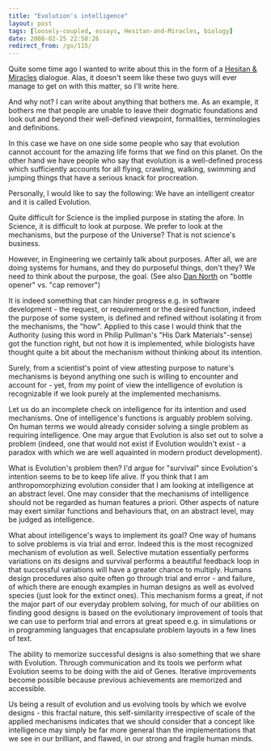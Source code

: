 ```yaml
---
title: "Evolution's intelligence"
layout: post
tags: [loosely-coupled, essays, Hesitan-and-Miracles, biology]
date: 2008-02-25 22:58:26
redirect_from: /go/115/
---
```


Quite some time ago I wanted to write about this in the form of a [Hesitan & Miracles](/?q=node/7) dialogue. Alas, it doesn't seem like these two guys will ever manage to get on with this matter, so I'll write here.

And why not? I can write about anything that bothers me. As an example, it bothers me that people are unable to leave their dogmatic foundations and look out and beyond their well-defined viewpoint, formalities, terminologies and definitions.

In this case we have on one side some people who say that evolution cannot account for the amazing life forms that we find on this planet. On the other hand we have people who say that evolution is a well-defined process which sufficiently accounts for all flying, crawling, walking, swimming and jumping things that have a serious knack for procreation.

Personally, I would like to say the following: We have an intelligent creator and it is called Evolution.

Quite difficult for Science is the implied purpose in stating the afore. In Science, it is difficult to look at purpose. We prefer to look at the mechanisms, but the purpose of the Universe? That is not science's business.

However, in Engineering we certainly talk about purposes. After all, we are doing systems for humans, and they do purposeful things, don't they? We need to think about the purpose, the goal. (See also [Dan North](http://dannorth.net/2008/02/goal-oriented-vocabulary) on "bottle opener" vs. "cap remover")

It is indeed something that can hinder progress e.g. in software development - the request, or requirement or the desired function, indeed the purpose of some system, is defined and refined without isolating it from the mechanisms, the "how". Applied to this case I would think that the Authority (using this word in Philip Pullman's "His Dark Materials"-sense) got the function right, but not how it is implemented, while biologists have thought quite a bit about the mechanism without thinking about its intention. 

Surely, from a scientist's point of view attesting purpose to nature's mechanisms is beyond anything one such is willing to encounter and account for - yet, from my point of view the intelligence of evolution is recognizable if we look purely at the implemented mechanisms.

Let us do an incomplete check on intelligence for its intention and used mechanisms. One of intelligence's functions is arguably problem solving. On human terms we would already consider solving a single problem as requiring intelligence. 
One may argue that Evolution is also set out to solve a problem (indeed, one that would not exist if Evolution wouldn't exist - a paradox with which we are well aquainted in modern product development).

What is Evolution's problem then? I'd argue for "survival" since Evolution's intention seems to be to keep life alive. If you think that I am anthropomorphizing evolution consider that I am looking at intelligence at an abstract level. One may consider that the mechanisms of intelligence should not be regarded as human features a priori. Other aspects of nature may exert similar functions and behaviours that, on an abstract level, may be judged as intelligence.

What about intelligence's ways to implement its goal? One way of humans to solve problems is via trial and error. Indeed this is the most recognized mechanism of evolution as well. Selective mutation essentially performs variations on its designs and survival performs a beautiful feedback loop in that successful variations will have a greater chance to multiply.
Humans design procedures also quite often go through trial and error - and failure, of which there are enough examples in human designs as well as evolved species (just look for the extinct ones). This mechanism forms a great, if not the major part of our everyday problem solving, for much of our abilities on finding good designs is based on the evolutionary improvement of tools that we can use to perform trial and errors at great speed e.g. in simulations or in programming languages that encapsulate problem layouts in a few lines of text.

The ability to memorize successful designs is also something that we share with Evolution. Through communication and its tools we perform what Evolution seems to be doing with the aid of Genes. Iterative improvements become possible because previous achievements are memorized and accessible.

Us being a result of evolution and us evolving tools by which we evolve designs - this fractal nature, this self-similarity irrespective of scale of the applied mechanisms indicates that we should consider that a concept like intelligence may simply be far more general than the implementations that we see in our brilliant, and flawed, in our strong and fragile human minds.